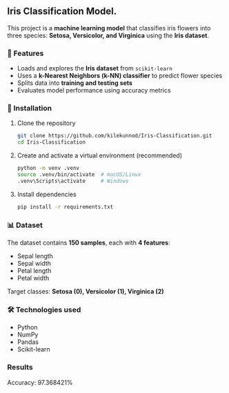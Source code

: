## Iris Classification Model.

This project is a **machine learning model** that classifies iris flowers into three species: **Setosa, Versicolor, and Virginica** using the **Iris dataset**.  

### 📌 Features  
- Loads and explores the **Iris dataset** from `scikit-learn`  
- Uses a **k-Nearest Neighbors (k-NN) classifier** to predict flower species  
- Splits data into **training and testing sets**  
- Evaluates model performance using accuracy metrics  

### 🔧 Installation  
1. Clone the repository  
   ```bash
   git clone https://github.com/kilekunnod/Iris-Classification.git
   cd Iris-Classification
   ```
2. Create and activate a virtual environment (recommended)  
   ```bash
   python -m venv .venv
   source .venv/bin/activate  # macOS/Linux  
   .venv\Scripts\activate     # Windows  
   ```
3. Install dependencies  
   ```bash
   pip install -r requirements.txt
   ```


### 📊 Dataset  
The dataset contains **150 samples**, each with **4 features**:  
- Sepal length  
- Sepal width  
- Petal length  
- Petal width  

Target classes: **Setosa (0), Versicolor (1), Virginica (2)**  

### 🛠️ Technologies used  
- Python
- NumPy  
- Pandas  
- Scikit-learn  

### Results
Accuracy: 97.368421%
